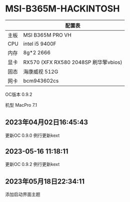 # MSI-B365M-HACKINTOSH
| | 配置表 |
|---|--|
|主板 |MSI B365M PRO VH|
|CPU |intel i5 9400F|
|内存 |8g*2 2666|
|显卡 |RX570 (XFX RX580 2048SP 刷华擎vbios)|
|固态| 海康威视 512G|
|网卡| bcm943602cs|

OC版本 0.9.2

机型 MacPro 7.1

## 2023年04月02日16:45:43
更新OC 0.9.0
例行更新kext

## 2023-05-16 11:18:11
更新OC 0.9.2
例行更新kext

## 2023年05月18日22:34:11
添加启动界面主题






